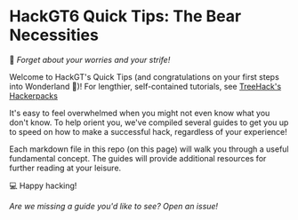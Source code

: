 # HackGT6 Quick Tips: The Bear Necessities

🐻 _Forget about your worries and your strife!_

Welcome to HackGT's Quick Tips (and congratulations on your first steps into Wonderland 🎉)! For lengthier, self-contained tutorials, see [TreeHack's Hackerpacks](https://github.com/TreeHacks)

It's easy to feel overwhelmed when you might not even know what you don't know. To help orient you, we've compiled several guides to get you up to speed on how to make a successful hack, regardless of your experience!

Each markdown file in this repo (on this page) will walk you through a useful fundamental concept. The guides will provide additional resources for further reading at your leisure.

💻 Happy hacking!

_Are we missing a guide you'd like to see? Open an issue!_

